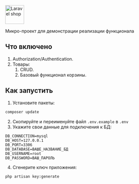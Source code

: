 <img height="60" src="https://github.com/user-attachments/assets/f6117c4e-2738-4bb8-b250-e775008058e8" alt="Laravel shop">

Микро-проект для демонстрации реализации функционала

## Что включено

1) Authorization/Authentication.
2) Товары:
    1) CRUD.
    2) Базовый функционал корзины.

## Как запустить

1) Установите пакеты:

```bash
composer update
```

2) Скопируйте и переименуйте файл `.env.example` в `.env`
3) Укажите свои данные для подключения к БД:

```.env
DB_CONNECTION=mysql
DB_HOST=127.0.0.1
DB_PORT=3306
DB_DATABASE=ВАШЕ_НАЗВАНИЕ_БД
DB_USERNAME=root
DB_PASSWORD=ВАШ_ПАРОЛЬ
```

4) Сгенерите ключ приложения:

```bash
php artisan key:generate
```

